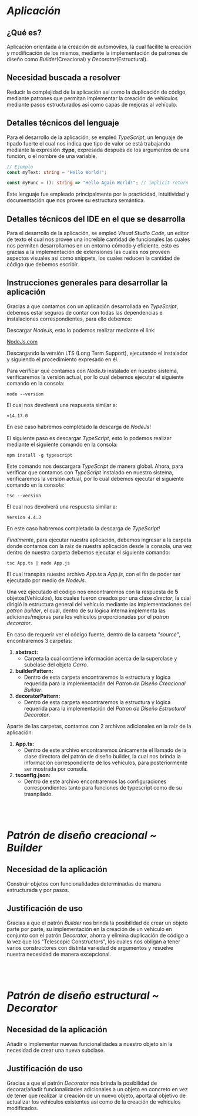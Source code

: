 # **_Aplicación_**

## **¿Qué es?**

Aplicación orientada a la creación de automóviles, la cual facilite la creación y modificación de los mismos, mediante la implementación de patrones de diseño como _Builder_(Creacional) y _Decorator_(Estructural).

## **Necesidad buscada a resolver**

Reducir la complejidad de la aplicación así como la duplicación de código, mediante patrones que permitan implementar la creación de vehículos mediante pasos estructurados así como capas de mejoras al vehículo.

## **Detalles técnicos del lenguaje**

Para el desarrollo de la aplicación, se empleó _TypeScript_, un lenguaje de tipado fuerte el cual nos indica que tipo de valor se está trabajando mediante la expresión **:type**, expresada después de los argumentos de una función, o el nombre de una variable.

```typescript
// Ejemplo
const myText: string = "Hello World!";

const myFunc = (): string => "Hello Again World!"; // implicit return
```

Este lenguaje fue empleado principalmente por la practicidad, intuitividad y documentación que nos provee su estructura semántica.

## **Detalles técnicos del IDE en el que se desarrolla**

Para el desarrollo de la aplicación, se empleó _Visual Studio Code_, un editor de texto el cual nos provee una increíble cantidad de funcionales las cuales nos permiten desarrollarnos en un entorno cómodo y eficiente, esto es gracias a la implementación de extensiones las cuales nos proveen aspectos visuales así como snippets, los cuales reducen la cantidad de código que debemos escribir.

## **Instrucciones generales para desarrollar la aplicación**

Gracias a que contamos con un aplicación desarrollada en _TypeScript_, debemos estar seguros de contar con todas las dependencias e instalaciones correspondientes, para ello debemos:

Descargar _NodeJs_, esto lo podemos realizar mediante el link:

[NodeJs.com](https://nodejs.org/en/)

Descargando la versión LTS (Long Term Support), ejecutando el instalador y siguiendo el procedimiento expresado en él.

Para verificar que contamos con _NodeJs_ instalado en nuestro sistema, verificaremos la versión actual, por lo cual debemos ejecutar el siguiente comando en la consola:

    node --version

El cual nos devolverá una respuesta similar a:

    v14.17.0

En ese caso habremos completado la descarga de _NodeJs_!

El siguiente paso es descargar _TypeScript_, esto lo podemos realizar mediante el siguiente comando en la consola:

    npm install -g typescript

Este comando nos descargara _TypeScript_ de manera global.
Ahora, para verificar que contamos con _TypeScript_ instalado en nuestro sistema, verificaremos la versión actual, por lo cual debemos ejecutar el siguiente comando en la consola:

    tsc --version

El cual nos devolverá una respuesta similar a:

    Version 4.4.3

En este caso habremos completado la descarga de _TypeScript_!

_Finalmente_, para ejecutar nuestra aplicación, debemos ingresar a la carpeta donde contamos con la raíz de nuestra aplicación desde la consola, una vez dentro de nuestra carpeta debemos ejecutar el siguiente comando:

    tsc App.ts | node App.js

El cual transpira nuestro archivo _App.ts_ a _App.js_, con el fin de poder ser ejecutado por medio de _NodeJs_.

Una vez ejecutado el código nos encontraremos con la respuesta de **5** objetos(Vehículos), los cuales fueron creados por una clase _director_, la cual dirigió la estructura general del vehículo mediante las implementaciones del _patron builder_, el cual, dentro de su lógica interna implementa las adiciones/mejoras para los vehículos proporcionadas por el _patron decorator_.

En caso de requerir ver el código fuente, dentro de la carpeta _"source"_, encontraremos 3 carpetas:

1. **abstract:**
   - Carpeta la cual contiene información acerca de la superclase y subclase del objeto _Carro_.
2. **builderPattern:**
   - Dentro de esta carpeta encontraremos la estructura y lógica requerida para la implementación del _Patron de Diseño Creacional Builder_.
3. **decoratorPattern:**
   - Dentro de esta carpeta encontraremos la estructura y lógica requerida para la implementación del _Patron de Diseño Estructural Decorator_.

Aparte de las carpetas, contamos con 2 archivos adicionales en la raíz de la aplicación:

1. **App.ts:**
   - Dentro de este archivo encontraremos únicamente el llamado de la clase directora del patrón de diseño builder, la cual nos brinda la información correspondiente de los vehículos, para posteriormente ser mostrada por consola.
2. **tsconfig.json:**
   - Dentro de este archivo encontraremos las configuraciones correspondientes tanto para funciones de typescript como de su trasnpilado.

<br><br>

# **_Patrón de diseño creacional ~ Builder_**

## Necesidad de la aplicación

Construir objetos con funcionalidades determinadas de manera estructurada y por pasos.

## Justificación de uso

Gracias a que el patrón _Builder_ nos brinda la posibilidad de crear un objeto parte por parte, su implementación en la creación de un vehiculo en conjunto con el patrón _Decorator_, ahorra y elimina duplicación de código a la vez que los "Telescopic Constructors", los cuales nos obligan a tener varios constructores con distinta variedad de argumentos y resuelve nuestra necesidad de manera excepcional.

<br><br>

# **_Patrón de diseño estructural ~ Decorator_**

## Necesidad de la aplicación

Añadir o implementar nuevas funcionalidades a nuestro objeto sin la necesidad de crear una nueva subclase.

## Justificación de uso

Gracias a que el patrón _Decorator_ nos brinda la posibilidad de decorar/añadir funcionalidades adicionales a un objeto en concreto en vez de tener que realizar la creación de un nuevo objeto, aporta al objetivo de actualizar los vehículos existentes asi como de la creación de vehículos modificados.
